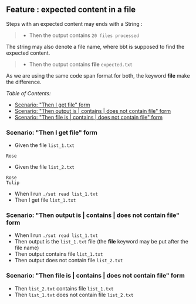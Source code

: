 <!-- omit from toc -->
## Feature : expected content in a file

Steps with an expected content may ends with a String :  

> - Then the output contains `20 files processed`

The string may also denote a file name, where bbt is supposed to find the expected content.

> - Then the output contains **file** `expected.txt`

As we are using the same code span format for both, the keyword **file** make the difference.

_Table of Contents:_
- [Scenario: "Then I get file" form](#scenario-then-i-get-file-form)
- [Scenario: "Then output is | contains | does not contain file" form](#scenario-then-output-is--contains--does-not-contain-file-form)
- [Scenario: "Then file is | contains | does not contain file" form](#scenario-then-file-is--contains--does-not-contain-file-form)

### Scenario: "Then I get file" form
- Given the file `list_1.txt`
```
Rose
```
- Given the file `list_2.txt`
```
Rose
Tulip
```
  
- When I run `./sut read list_1.txt`
- Then I get file `list_1.txt`

### Scenario: "Then output is | contains | does not contain file" form
- When I run `./sut read list_1.txt`
- Then output is the `list_1.txt` file
  (the **file** keyword may be put after the file name)
- Then output contains file `list_1.txt`
- Then output does not contain file `list_2.txt`

### Scenario: "Then file is | contains | does not contain file" form
- Then `list_2.txt` contains file `list_1.txt`
- Then `list_1.txt` does not contain file `list_2.txt`

